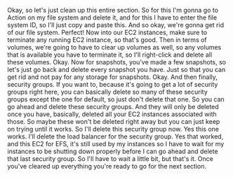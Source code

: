
<v Instructor>Okay, so let's just clean up</v>
this entire section.
So for this I'm gonna go to Action on my file system
and delete it, and for this I have to enter
the file system ID, so I'll just copy and paste this.
And so okay, we're gonna get rid of our file system.
Perfect!
Now into our EC2 instances, make sure to terminate
any running EC2 instance, so that's good.
Then in terms of volumes, we're going to have to
clear up volumes as well, so any volumes that is available
you have to terminate it, so I'll right-click
and delete all these volumes.
Okay.
Now for snapshots, you've made a few snapshots,
so let's just go back and delete every snapshot you have.
Just so that you can get rid
and not pay for any storage for snapshots.
Okay.
And then finally, security groups.
If you want to, because it's going to get a lot of
security groups right here,
you can basically delete so many of these security groups
except the one for default, so just don't delete that one.
So you can go ahead and delete these security groups.
And they will only be deleted once you have, basically,
deleted all your EC2 instances associated with those.
So maybe these won't be deleted right away
but you can just keep on trying until it works.
So I'll delete this security group now.
Yes this one works.
I'll delete the load balancer for the security group.
Yes that worked, and this EC2 for EFS,
it's still used by my instances
so I have to wait for my instances
to be shutting down properly before I can go ahead
and delete that last security group.
So I'll have to wait a little bit, but that's it.
Once you've cleared up everything
you're ready to go for the next section.